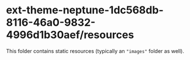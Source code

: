 # ext-theme-neptune-1dc568db-8116-46a0-9832-4996d1b30aef/resources

This folder contains static resources (typically an `"images"` folder as well).
